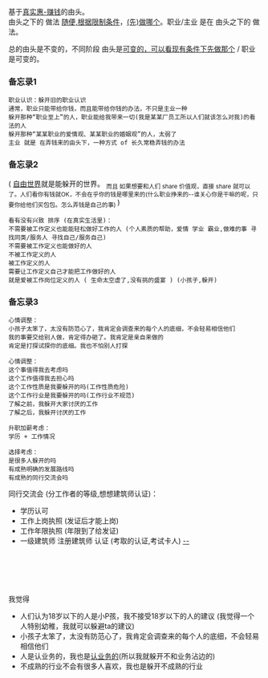 
基于[真实惠-赚钱](https://github.com/7900ms/000nottheater_deserted_systemlibrary/tree/master/small)的由头。<br>
由头之下的 做法 [随便,根据限制条件](https://ruby-china.org/notes/4055)，[(先)做哪个](https://github.com/7900ms/000nottheater_deserted_systemlibrary/blob/master/supplementary/chain-night-call.md)。职业/主业 是在 由头之下的 做法。

总的由头是不变的，不同阶段 由头是[可变的，可以看现有条件下先做那个](https://github.com/7900ms/000nottheater_deserted_systemlibrary/blob/master/supplementary/chain-night-call.md) / 职业是可变的。

### 备忘录1

```
职业认识：躲开旧的职业认识
通常，职业只能带给你钱，而且能带给你钱的办法，不只是主业一种
躲开那种“职业至上”的人，职业能给我带来一切(我是某某厂员工所以人们就该怎么对我)的看法的人
躲开那种“某某职业的爱情观、某某职业的婚姻观”的人，太弱了
主业 就是 在弄钱来的由头下，一种方式 of 长久常稳弄钱的办法
```

### 备忘录2

( [自由世界](https://github.com/7900ms/000nottheater_deserted_systemlibrary/blob/master/supplementary/term-心理-自由世界.md)就是能躲开的世界。 <sub>而且 如果想要和人们 share 价值观，直接 share 就可以了。人们看你有钱就OK，不会在乎你的钱是哪里来的(什么职业挣来的--谁关心你是干嘛的呢，只要你给他们买包包。怎么弄钱是自己的事) </sub> )

```
看有没有兴致 排序 (在真实生活里)：
不需要被工作定义也能能轻松做好工作的人 (个人素质的帮助，爱情 学业 霸业,做难的事 寻找同类/服务人 寻找自己/服务自己)
不需要被工作定义也能做好的人
不被工作定义的人
被工作定义的人
需要让工作定义自己才能把工作做好的人
就是爱被工作岗位定义的人 ( 生命太空虚了,没有挑的盛宴 ) (小孩子,躲开)
```

### 备忘录3

```
心情调整：
小孩子太笨了，太没有防范心了，我肯定会调查来的每个人的底细，不会轻易相信他们
我的事要交给别人做，肯定得办砸了。我肯定是亲自来做的
肯定是打探试探你的底细。我也不怕别人打探
```

```
心情调整：
这个事值得我去考虑吗
这个工作值得我去担心吗
这个工作性质是我要躲开的吗(工作性质危险)
这个工作行业是我要躲开的吗(工作行业不规范)
了解之前，我躲开大家讨厌的工作
了解之后，我躲开讨厌的工作
```

```
升职加薪考虑：
学历 + 工作情况

选择考虑：
是很多人躲开的吗
有成熟明确的发展路线吗
有成熟的同行交流会吗

```

同行交流会 (分工作者的等级,想想建筑师认证)：
- 学历认可
- 工作上岗执照 (发证后才能上岗)
- 工作年限执照 (年限到了给发证)
- 一级建筑师 注册建筑师 认证 (考取的认证,考试卡人) [--](http://ww2.flyabroadvisa.com/ass/acs.html)


<br><br><br><br>

我觉得
- 人们认为18岁以下的人是小P孩，我不接受18岁以下的人的建议 (我觉得一个人特别幼稚，我就可以躲避ta的建议)
- 小孩子太笨了，太没有防范心了，我肯定会调查来的每个人的底细，不会轻易相信他们
- 人是认业务的，我也是[认业务的](https://github.com/7900ms/000nottheater_deserted_forfindingmore/tree/master/tech-translation)(所以我就躲开不和业务沾边的)
- 不成熟的行业不会有很多人喜欢，我也是躲开不成熟的行业





